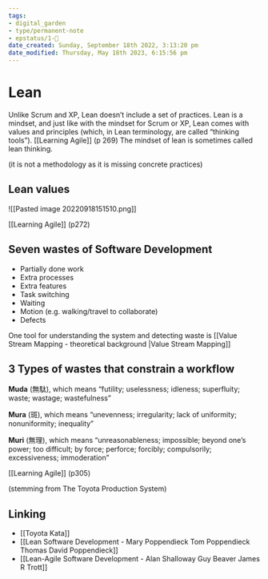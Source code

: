 ```yaml
---
tags: 
- digital_garden
- type/permanent-note
- epstatus/1-🌱
date_created: Sunday, September 18th 2022, 3:13:20 pm
date_modified: Thursday, May 18th 2023, 6:15:56 pm
---
```

# Lean
Unlike Scrum and XP, Lean doesn’t include a set of practices. Lean is a mindset, and just like with the mindset for Scrum or XP, Lean comes with values and principles (which, in Lean terminology, are called “thinking tools”). 
[[Learning Agile]] (p 269)
The mindset of lean is sometimes called lean thinking.

(it is not a methodology as it is missing concrete practices)

 
## Lean values
![[Pasted image 20220918151510.png]]



[[Learning Agile]] (p272)

## Seven wastes of Software Development
+ Partially done work
+ Extra processes
+ Extra features
+ Task switching
+ Waiting
+ Motion (e.g. walking/travel to collaborate)
+ Defects

One tool for understanding the system and detecting waste is [[Value Stream Mapping - theoretical background |Value Stream Mapping]]

## 3 Types of wastes that constrain a workflow

**Muda** (無駄), which means “futility; uselessness; idleness; superfluity; waste; wastage; wastefulness”  

**Mura** (斑), which means “unevenness; irregularity; lack of uniformity; nonuniformity; inequality”  

**Muri** (無理), which means “unreasonableness; impossible; beyond one’s power; too difficult; by force; perforce; forcibly; compulsorily; excessiveness; immoderation”

[[Learning Agile]] (p305)

(stemming from The Toyota Production System)

## Linking
+ [[Toyota Kata]]
+ [[Lean Software Development - Mary Poppendieck Tom Poppendieck Thomas David Poppendieck]]
+ [[Lean-Agile Software Development - Alan Shalloway Guy Beaver James R Trott]]